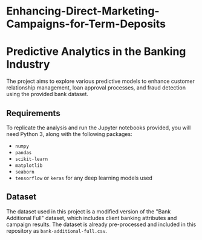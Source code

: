 # Enhancing-Direct-Marketing-Campaigns-for-Term-Deposits
# Predictive Analytics in the Banking Industry

The project aims to explore various predictive models to enhance customer relationship management, loan approval processes, and fraud detection using the provided bank dataset.

## Requirements

To replicate the analysis and run the Jupyter notebooks provided, you will need Python 3, along with the following packages:

- `numpy`
- `pandas`
- `scikit-learn`
- `matplotlib`
- `seaborn`
- `tensorflow` or `keras` for any deep learning models used

## Dataset

The dataset used in this project is a modified version of the "Bank Additional Full" dataset, which includes client banking attributes and campaign results. The dataset is already pre-processed and included in this repository as `bank-additional-full.csv`.
